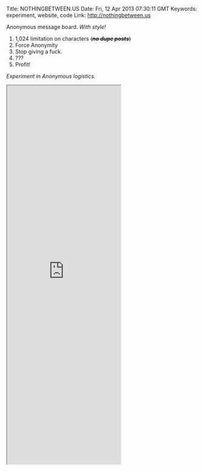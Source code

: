 Title: NOTHINGBETWEEN.US
Date: Fri, 12 Apr 2013 07:30:11 GMT
Keywords: experiment, website, code
Link: http://nothingbetween.us

Anonymous message board. _With style!_

1. 1,024 limitation on characters <del>(***no dupe posts***)</del>
2. Force Anonymity
3. Stop giving a fuck.
4. ???
5. Profit!

_Experiment in Anonymous logistics._

<iframe src="http://nothingbetween.us/tempArchive.html" height="1000"></iframe>
